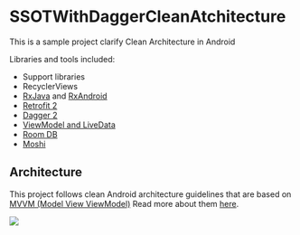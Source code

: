 
# SSOTWithDaggerCleanAtchitecture
This is a sample project clarify Clean Architecture in Android

Libraries and tools included:

- Support libraries
- RecyclerViews 
- [RxJava](https://github.com/ReactiveX/RxJava) and [RxAndroid](https://github.com/ReactiveX/RxAndroid) 
- [Retrofit 2](http://square.github.io/retrofit/)
- [Dagger 2](http://google.github.io/dagger/)
- [ViewModel and LiveData](https://developer.android.com/jetpack/androidx/releases/lifecycle)
- [Room DB](https://developer.android.com/jetpack/androidx/releases/room)
- [Moshi](https://github.com/square/moshi)


## Architecture
This project follows clean Android architecture guidelines that are based on [MVVM (Model View ViewModel)](https://en.wikipedia.org/wiki/Model%E2%80%93view%E2%80%93viewmodel)
Read more about them [here](https://medium.com/android-dev-hacks/detailed-guide-on-android-clean-architecture-9eab262a9011). 

![](https://miro.medium.com/max/700/1*wOmAHDN_zKZJns9YDjtrMw.jpeg)



